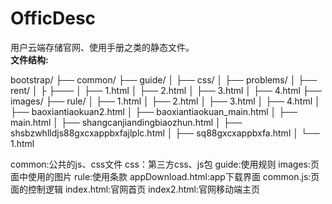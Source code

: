 # OfficDesc
用户云端存储官网、使用手册之类的静态文件。<br/>
<strong>文件结构:</strong>

bootstrap/
├── common/
├── guide/
│   ├── css/
│   ├── problems/
│   ├── rent/
│   ├   ├───
│   ├── 1.html
│   ├── 2.html
│   ├── 3.html
│   ├── 4.html
├── images/
├── rule/
│   ├── 1.html
│   ├── 2.html
│   ├── 3.html
│   ├── 4.html
│   ├── baoxiantiaokuan2.html
│   ├── baoxiantiaokuan_main.html
│   ├── main.html
│   ├── shangcanjiandingbiaozhun.html
│   ├── shsbzwhlldjs88gxcxappbxfajlplc.html
│   ├── sq88gxcxappbxfa.html
│   └── 1.html

common:公共的js、css文件
css：第三方css、js包
guide:使用规则
images:页面中使用的图片
rule:使用条款
appDownload.html:app下载界面
common.js:页面的控制逻辑
index.html:官网首页
index2.html:官网移动端主页